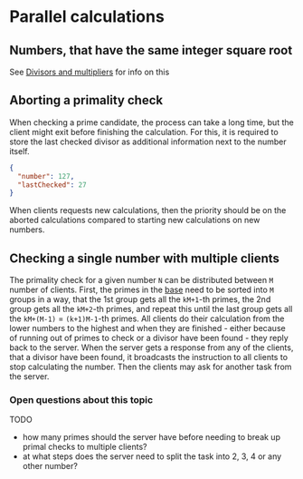 # Parallel calculations

## Numbers, that have the same integer square root

See [Divisors and multipliers](./divisors-and-multipliers.md#all-possible-squares-for-a-given-divisor-reverse-isqrt) for info on this

## Aborting a primality check

When checking a prime candidate, the process can take a long time, but the client might exit before finishing the calculation. For this, it is required to store the last checked divisor as additional information next to the number itself.

```json
{
  "number": 127,
  "lastChecked": 27
}
```

When clients requests new calculations, then the priority should be on the aborted calculations compared to starting new calculations on new numbers.

## Checking a single number with multiple clients

The primality check for a given number `N` can be distributed between `M` number of clients. First, the primes in the [base](./building-blocks#base) need to be sorted into `M` groups in a way, that the 1st group gets all the `kM+1`-th primes, the 2nd group gets all the `kM+2`-th primes, and repeat this until the last group gets all the `kM+(M-1)` = `(k+1)M-1`-th primes. All clients do their calculation from the lower numbers to the highest and when they are finished - either because of running out of primes to check or a divisor have been found - they reply back to the server. When the server gets a response from any of the clients, that a divisor have been found, it broadcasts the instruction to all clients to stop calculating the number. Then the clients may ask for another task from the server.

### Open questions about this topic

TODO

* how many primes should the server have before needing to break up primal checks to multiple clients?
* at what steps does the server need to split the task into 2, 3, 4 or any other number?
